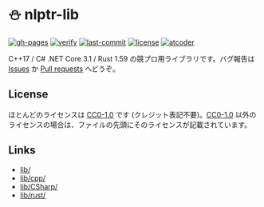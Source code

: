 # ⛄ nlptr-lib
[![gh-pages](https://img.shields.io/static/v1?label=GitHub+Pages&message=+&color=brightgreen&logo=github)](https://nullputra.github.io/nlptr-lib/)
[![verify](https://github.com/nullputra/nlptr-lib/actions/workflows/verify.yml/badge.svg)](https://github.com/nullputra/nlptr-lib/actions/workflows/verify.yml)
[![last-commit](https://img.shields.io/github/last-commit/nullputra/nlptr-lib)](https://github.com/nullputra/nlptr-lib/commits/master)
[![license](https://img.shields.io/badge/license-CC0--1.0-blue)](https://github.com/nullputra/nlptr-lib/blob/master/LICENSE)
[![atcoder](https://img.shields.io/endpoint?url=https%3A%2F%2Fatcoder-badges.now.sh%2Fapi%2Fatcoder%2Fjson%2Fnlptr)](https://atcoder.jp/users/nlptr)

C++17 / C# .NET Core 3.1 / Rust 1.59 の競プロ用ライブラリです。バグ報告は [Issues](https://github.com/nullputra/nlptr-lib/issues) か [Pull requests](https://github.com/nullputra/nlptr-lib/pulls) へどうぞ。

## License
ほとんどのライセンスは [CC0-1.0] です (クレジット表記不要)。[CC0-1.0] 以外のライセンスの場合は、ファイルの先頭にそのライセンスが記載されています。

## Links
- [lib/](https://nullputra.github.io/nlptr-lib)  
- [lib/cpp/](https://nullputra.github.io/nlptr-lib/cpp)  
- [lib/CSharp/](https://nullputra.github.io/nlptr-lib/CSharp)  
- [lib/rust/](https://nullputra.github.io/nlptr-lib/rust)  

[CC0-1.0]: https://creativecommons.org/publicdomain/zero/1.0/deed.ja
